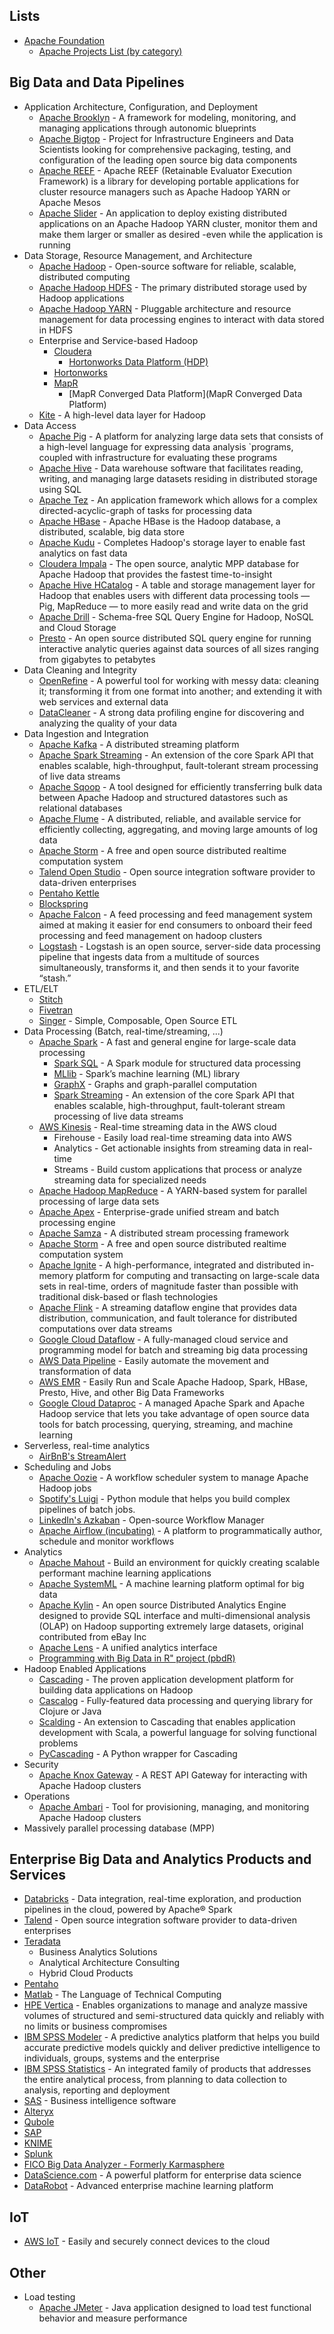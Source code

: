 ## Lists
- [Apache Foundation](https://www.apache.org/)
    + [Apache Projects List (by category)](https://projects.apache.org/projects.html?category)
    
## Big Data and Data Pipelines
- Application Architecture, Configuration, and Deployment
    + [Apache Brooklyn](https://brooklyn.apache.org/documentation/index.html) - A framework for modeling, monitoring, and managing applications through autonomic blueprints
    + [Apache Bigtop](http://bigtop.apache.org/) - Project for Infrastructure Engineers and Data Scientists looking for comprehensive packaging, testing, and configuration of the leading open source big data components
    + [Apache REEF](http://reef.apache.org/introduction.html) - Apache REEF (Retainable Evaluator Execution Framework) is a library for developing portable applications for cluster resource managers such as Apache Hadoop YARN or Apache Mesos
    + [Apache Slider](https://slider.incubator.apache.org/) - An application to deploy existing distributed applications on an Apache Hadoop YARN cluster, monitor them and make them larger or smaller as desired -even while the application is running
- Data Storage, Resource Management, and Architecture
    + [Apache Hadoop](http://hadoop.apache.org/docs/current/) - Open-source software for reliable, scalable, distributed computing
    + [Apache Hadoop HDFS](http://hadoop.apache.org/docs/r2.7.2/hadoop-project-dist/hadoop-hdfs/HdfsUserGuide.html) - The primary distributed storage used by Hadoop applications
    + [Apache Hadoop YARN](https://hadoop.apache.org/docs/current/hadoop-yarn/hadoop-yarn-site/YARN.html) - Pluggable architecture and resource management for data processing engines to interact with data stored in HDFS
    - Enterprise and Service-based Hadoop
        * [Cloudera](http://www.cloudera.com/documentation.html)
            - [Hortonworks Data Platform (HDP)](http://hortonworks.com/products/data-center/hdp/)
        * [Hortonworks](http://maprdocs.mapr.com/home/)
        * [MapR](http://docs.hortonworks.com/index.html)
            - [MapR Converged Data Platform](MapR Converged Data Platform)
    + [Kite](http://kitesdk.org/docs/current/) - A high-level data layer for Hadoop
- Data Access
    + [Apache Pig](http://pig.apache.org/docs/r0.16.0/) - A platform for analyzing large data sets that consists of a high-level language for expressing data analysis `programs, coupled with infrastructure for evaluating these programs
    + [Apache Hive](https://cwiki.apache.org/confluence/display/Hive/LanguageManual) - Data warehouse software that facilitates reading, writing, and managing large datasets residing in distributed storage using SQL
    + [Apache Tez](https://tez.apache.org/user_guides.html) - An application framework which allows for a complex directed-acyclic-graph of tasks for processing data
    + [Apache HBase](https://hbase.apache.org/book.html) - Apache HBase is the Hadoop database, a distributed, scalable, big data store
    + [Apache Kudu](https://kudu.apache.org/docs/) - Completes Hadoop's storage layer to enable fast analytics on fast data
    + [Cloudera Impala](http://www.cloudera.com/products/apache-hadoop/impala.html) - The open source, analytic MPP database for Apache Hadoop that provides the fastest time-to-insight
    + [Apache Hive HCatalog](https://cwiki.apache.org/confluence/display/Hive/HCatalog) - A table and storage management layer for Hadoop that enables users with different data processing tools — Pig, MapReduce — to more easily read and write data on the grid
    + [Apache Drill](https://drill.apache.org/docs/) - Schema-free SQL Query Engine for Hadoop, NoSQL and Cloud Storage
    + [Presto](https://prestodb.io/docs/current/) - An open source distributed SQL query engine for running interactive analytic queries against data sources of all sizes ranging from gigabytes to petabytes
- Data Cleaning and Integrity
    + [OpenRefine](http://openrefine.org/documentation.html) - A powerful tool for working with messy data: cleaning it; transforming it from one format into another; and extending it with web services and external data
    + [DataCleaner](http://datacleaner.org/docs) - A strong data profiling engine for discovering and analyzing the quality of your data
- Data Ingestion and Integration
    + [Apache Kafka](https://kafka.apache.org/) - A distributed streaming platform
    + [Apache Spark Streaming](http://spark.apache.org/docs/latest/streaming-programming-guide.html) - An extension of the core Spark API that enables scalable, high-throughput, fault-tolerant stream processing of live data streams
    + [Apache Sqoop](http://sqoop.apache.org/) - A tool designed for efficiently transferring bulk data between Apache Hadoop and structured datastores such as relational databases
    + [Apache Flume](https://flume.apache.org/documentation.html) - A distributed, reliable, and available service for efficiently collecting, aggregating, and moving large amounts of log data
    + [Apache Storm](http://storm.apache.org/index.html) - A free and open source distributed realtime computation system
    + [Talend Open Studio](https://www.talend.com/products/talend-open-studio) - Open source integration software provider to data-driven enterprises
    + [Pentaho Kettle](http://community.pentaho.com/projects/data-integration/)
    + [Blockspring](https://www.blockspring.com/)
    + [Apache Falcon](https://falcon.apache.org/index.html) - A feed processing and feed management system aimed at making it easier for end consumers to onboard their feed processing and feed management on hadoop clusters
    + [Logstash](https://falcon.apache.org/index.html) - Logstash is an open source, server-side data processing pipeline that ingests data from a multitude of sources simultaneously, transforms it, and then sends it to your favorite “stash.”
- ETL/ELT
    + [Stitch](https://www.stitchdata.com/)
    + [Fivetran](https://fivetran.com/)
    + [Singer](https://www.singer.io/) - Simple, Composable, Open Source ETL
- Data Processing (Batch, real-time/streaming, ...)
    + [Apache Spark](http://spark.apache.org/docs/latest/) - A fast and general engine for large-scale data processing
        * [Spark SQL](http://spark.apache.org/docs/latest/sql-programming-guide.html) - A Spark module for structured data processing
        * [MLlib](http://spark.apache.org/docs/latest/ml-guide.html) - Spark’s machine learning (ML) library
        * [GraphX](http://spark.apache.org/docs/latest/graphx-programming-guide.html) - Graphs and graph-parallel computation
        * [Spark Streaming](http://spark.apache.org/docs/latest/streaming-programming-guide.html) - An extension of the core Spark API that enables scalable, high-throughput, fault-tolerant stream processing of live data streams
    + [AWS Kinesis](https://aws.amazon.com/documentation/kinesis/) - Real-time streaming data in the AWS cloud
        * Firehouse - Easily load real-time streaming data into AWS
        * Analytics - Get actionable insights from streaming data in real-time
        * Streams - Build custom applications that process or analyze streaming data for specialized needs
    + [Apache Hadoop MapReduce](https://hadoop.apache.org/docs/stable/hadoop-mapreduce-client/hadoop-mapreduce-client-core/MapReduceTutorial.html) - A YARN-based system for parallel processing of large data sets
    + [Apache Apex](https://apex.apache.org/docs.html) - Enterprise-grade unified stream and batch processing engine
    + [Apache Samza](http://samza.apache.org/learn/documentation/0.11/) - A distributed stream processing framework
    + [Apache Storm](http://storm.apache.org/index.html) - A free and open source distributed realtime computation system
    + [Apache Ignite](https://apacheignite.readme.io/docs) - A high-performance, integrated and distributed in-memory platform for computing and transacting on large-scale data sets in real-time, orders of magnitude faster than possible with traditional disk-based or flash technologies
    + [Apache Flink](https://flink.apache.org/) - A streaming dataflow engine that provides data distribution, communication, and fault tolerance for distributed computations over data streams
    + [Google Cloud Dataflow](https://cloud.google.com/dataflow/docs/) - A fully-managed cloud service and programming model for batch and streaming big data processing
    + [AWS Data Pipeline](https://aws.amazon.com/documentation/data-pipeline/) - Easily automate the movement and transformation of data
    + [AWS EMR](https://aws.amazon.com/documentation/elastic-mapreduce/) - Easily Run and Scale Apache Hadoop, Spark, HBase, Presto, Hive, and other Big Data Frameworks
    + [Google Cloud Dataproc](https://cloud.google.com/dataproc/docs/) - A managed Apache Spark and Apache Hadoop service that lets you take advantage of open source data tools for batch processing, querying, streaming, and machine learning
- Serverless, real-time analytics
    + [AirBnB's StreamAlert](https://github.com/airbnb/streamalert?imm_mid=0ed682&cmp=em-data-na-na-newsltr_20170215)
- Scheduling and Jobs
    + [Apache Oozie](http://oozie.apache.org/) - A workflow scheduler system to manage Apache Hadoop jobs
    + [Spotify's Luigi](https://github.com/spotify/luigi) - Python module that helps you build complex pipelines of batch jobs.
    + [LinkedIn's Azkaban](https://azkaban.github.io/) - Open-source Workflow Manager
    + [Apache Airflow (incubating)](https://github.com/apache/incubator-airflow) - A platform to programmatically author, schedule and monitor workflows
- Analytics
    + [Apache Mahout](http://mahout.apache.org/developers/developer-resources.html) - Build an environment for quickly creating scalable performant machine learning applications
    + [Apache SystemML](https://apache.github.io/incubator-systemml/) - A machine learning platform optimal for big data
    + [Apache Kylin](http://kylin.apache.org/docs15/) - An open source Distributed Analytics Engine designed to provide SQL interface and multi-dimensional analysis (OLAP) on Hadoop supporting extremely large datasets, original contributed from eBay Inc
    + [Apache Lens](http://lens.apache.org/user/index.html) - A unified analytics interface
    + [Programming with Big Data in R" project (pbdR)](https://rbigdata.github.io/index.html)
- Hadoop Enabled Applications
    + [Cascading](http://www.cascading.org/documentation/) - The proven application development platform for building data applications on Hadoop
    + [Cascalog](http://nathanmarz.github.io/cascalog/) - Fully-featured data processing and querying library 
for Clojure or Java
    + [Scalding](https://github.com/twitter/scalding/wiki/Getting-Started) - An extension to Cascading that enables application development with Scala, a powerful language for solving functional problems
    + [PyCascading](https://github.com/twitter/pycascading) - A Python wrapper for Cascading
- Security
    + [Apache Knox Gateway](https://knox.apache.org/books/knox-0-10-0/dev-guide.html) - A REST API Gateway for interacting with Apache Hadoop clusters
- Operations
    + [Apache Ambari](https://cwiki.apache.org/confluence/display/AMBARI/Ambari) - Tool for provisioning, managing, and monitoring Apache Hadoop clusters
- Massively parallel processing database (MPP)

## Enterprise Big Data and Analytics Products and Services
- [Databricks](https://databricks.com/) - Data integration, real-time exploration, and production pipelines in the cloud, powered by Apache® Spark
- [Talend](http://www.talend.com/) - Open source integration software provider to data-driven enterprises
- [Teradata](http://www.teradata.com/?LangType=1033)
    + Business Analytics Solutions
    + Analytical Architecture Consulting
    + Hybrid Cloud Products
- [Pentaho](http://www.pentaho.com/)
- [Matlab](https://www.mathworks.com/help/matlab/) - The Language of Technical Computing
- [HPE Vertica](http://www8.hp.com/us/en/software-solutions/advanced-sql-big-data-analytics/) - Enables organizations to manage and analyze massive volumes of structured and semi-structured data quickly and reliably with no limits or business compromises
- [IBM SPSS Modeler](https://www.ibm.com/marketplace/cloud/spss-modeler/resources/us/en-us#product-header-top) - A predictive analytics platform that helps you build accurate predictive models quickly and deliver predictive intelligence to individuals, groups, systems and the enterprise
- [IBM SPSS Statistics](https://www.ibm.com/marketplace/cloud/statistical-analysis-and-reporting/us/en-us) - An integrated family of products that addresses the entire analytical process, from planning to data collection to analysis, reporting and deployment
- [SAS](https://support.sas.com/documentation/) - Business intelligence software
- [Alteryx](http://downloads.alteryx.com/documentation.html)
- [Qubole](https://www.qubole.com/)
- [SAP](https://support.sap.com/documentation.html)
- [KNIME](https://tech.knime.org/documentation)
- [Splunk](http://docs.splunk.com/Documentation)
- [FICO Big Data Analyzer - Formerly Karmasphere](http://www.fico.com/en/products/fico-big-data-analyzer#corebenefits)
- [DataScience.com](https://www.datascience.com/) - A powerful platform for enterprise data science
- [DataRobot](https://www.datarobot.com/) - Advanced enterprise machine learning platform

## IoT
- [AWS IoT](https://aws.amazon.com/documentation/iot/) - Easily and securely connect devices to the cloud

## Other
- Load testing
    + [Apache JMeter](http://jmeter.apache.org/) - Java application designed to load test functional behavior and measure performance